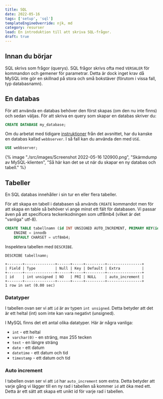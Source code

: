 ```yaml
---
title: SQL
date: 2022-05-16
tags: ['setup', 'sql']
templateEngineOverride: njk, md
category: resurser
lead: En introduktion till att skriva SQL-frågor.
draft: true
---
```


## Innan du börjar

SQL skrivs som frågor (querys). SQL frågor skrivs ofta med `VERSALER` för kommandon och gemener för parametrar. Detta är dock inget krav då MySQL inte gör en skillnad på stora och små bokstäver (förutom i vissa fall, typ databasnamn).
## En databas

 För att använda en databas behöver den först skapas (om den nu inte finns) och sedan väljas. För att skriva en query som skapar en databas skriver du:

```sql
CREATE DATABASE my_database;
```

Om du arbetat med tidigare [instruktioner](/posts/webbserver/#mysql) från det avsnittet, har du kanske en databas kallad `webbserver`. I så fall kan du använda den med `USE`.

```sql
USE webbserver;
```

{% image "./src/images/Screenshot 2022-05-16 120900.png", "Skärmdump av MySQL-klienten", "Så här kan det se ut när du skapar en ny databas och tabell." %}

## Tabeller

En SQL databas innehåller i sin tur en eller flera tabeller.

För att skapa en tabell i databasen så används `CREATE` kommandot men för att skapa en table så behöver vi ange minst ett fält för databasen. Vi passar även på att specificera teckenkodningen som utf8mb4 (vilket är det "vanliga" utf-8).

```sql
CREATE TABLE tabellnamn (id INT UNSIGNED AUTO_INCREMENT, PRIMARY KEY(id))
    ENGINE = innodb
    DEFAULT CHARSET = utf8mb4;
```

Inspektera tabellen med `DESCRIBE`.

```
DESCRIBE tabellnamn;

+-------+--------------+------+-----+---------+----------------+
| Field | Type         | Null | Key | Default | Extra          |
+-------+--------------+------+-----+---------+----------------+
| id    | int unsigned | NO   | PRI | NULL    | auto_increment |
+-------+--------------+------+-----+---------+----------------+
1 row in set (0.00 sec)
```

### Datatyper

I tabellen ovan ser vi att `id` är av typen `int unsigned`. Detta betyder att det är ett heltal (int) som inte kan vara negativt (unsigned).

I MySQL finns det ett antal olika datatyper. Här är några vanliga:

- `int` - ett heltal
- `varchar(0)` - en sträng, max 255 tecken
- `text` - en längre sträng
- `date` - ett datum
- `datetime` - ett datum och tid
- `timestamp` - ett datum och tid

### Auto increment

I tabellen ovan ser vi att `id` har `auto_increment` som extra. Detta betyder att varje gång vi lägger till en ny rad i tabellen så kommer `id` att öka med ett. Detta är ett sätt att skapa ett unikt id för varje rad i tabellen.